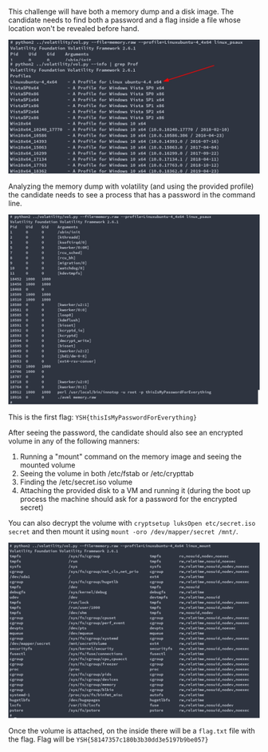This challenge will have both a memory dump and a disk image. The candidate needs to find both a password and a flag inside a file whose location won't be revealed before hand.

![img_d5-1.jpg](images/img_d5-1.jpg)

Analyzing the memory dump with volatility (and using the provided profile) the candidate needs to see a process that has a password in the command line.

![img_d5-2.jpg](images/img_d5-2.jpg)

This is the first flag: `YSH{thisIsMyPasswordForEverything}`

After seeing the password, the candidate should also see an encrypted volume in any of the following manners:

1. Running a "mount" command on the memory image and seeing the mounted volume
1. Seeing the volume in both /etc/fstab or /etc/crypttab
1. Finding the /etc/secret.iso volume
1. Attaching the provided disk to a VM and running it (during the boot up process the machine should ask for a password for the encrypted secret)

You can also decrypt the volume with `cryptsetup luksOpen etc/secret.iso secret` and then mount it using `mount -oro /dev/mapper/secret /mnt/`.

![img_d5-3.jpg](images/img_d5-3.jpg)

Once the volume is attached, on the inside there will be a `flag.txt` file with the flag.
Flag will be `YSH{58147357c180b3b30dd3e5197b9be057}`
